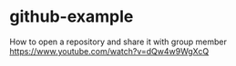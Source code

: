 # github-example
How to open a repository and share it with group member
https://www.youtube.com/watch?v=dQw4w9WgXcQ
